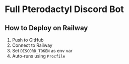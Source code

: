 # Full Pterodactyl Discord Bot

## How to Deploy on Railway
1. Push to GitHub
2. Connect to Railway
3. Set `DISCORD_TOKEN` as env var
4. Auto-runs using `Procfile`
